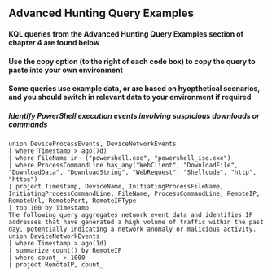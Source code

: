 ## Advanced Hunting Query Examples

#### KQL queries from the Advanced Hunting Query Examples section of chapter 4 are found below

#### Use the copy option (to the right of each code box) to copy the query to paste into your own environment

#### Some queries use example data, or are based on hyopthetical scenarios, and you should switch in relevant data to your environment if required


##### Identify PowerShell execution events involving suspicious downloads or commands
```KQL
union DeviceProcessEvents, DeviceNetworkEvents
| where Timestamp > ago(7d)
| where FileName in~ ("powershell.exe", "powershell_ise.exe")
| where ProcessCommandLine has_any("WebClient", "DownloadFile", "DownloadData", "DownloadString", "WebRequest", "Shellcode", "http", "https")
| project Timestamp, DeviceName, InitiatingProcessFileName, InitiatingProcessCommandLine, FileName, ProcessCommandLine, RemoteIP, RemoteUrl, RemotePort, RemoteIPType
| top 100 by Timestamp
The following query aggregates network event data and identifies IP addresses that have generated a high volume of traffic within the past day, potentially indicating a network anomaly or malicious activity.
union DeviceNetworkEvents
| where Timestamp > ago(1d)
| summarize count() by RemoteIP
| where count_ > 1000
| project RemoteIP, count_
```

